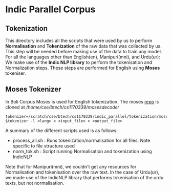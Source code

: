 # Indic Parallel Corpus

## Tokenization
This directory includes all the scripts that were used by us to perform **Normalisation** and **Tokenization** of the raw data that was collected by us. This step will be needed before making use of the data to train any model. For all the languages other than English(en), Manipuri(mni), and Urdu(ur): We make use of the **Indic NLP library** to perform the tokenisation and Normalization steps. These steps are performed for English using **Moses** tokeniser. 


<!-- instructions to run moses at https://stackoverflow.com/a/63388920/10055814 -->
## Moses Tokenizer
In Boli Corpus Moses is used for English tokenization. The moses [repo](https://github.com/moses-smt/mosesdecoder.git) is cloned at */home/cse/btech/cs1170339/mosesdecoder*

```
tokenizer=/scratch/cse/btech/cs1170339/indic_parallel/tokenization/mosesdecoder/scripts/tokenizer/tokenizer.perl
$tokenizer -l <lang> < <input_file> > <output_file>
```

A summary of the different scripts used is as follows:
- process_all.sh : Runs tokenization/normalisation for all files. Note specific to file structure used
- norm_tok.sh : Script running Normalisation and tokenization using IndicNLP 

Note that for Manipuri(mni), we couldn't get any resources for Normalisation and tokenisation over the raw text. In the case of Urdu(ur), we made use of the IndicNLP library that performs tokenisation of the urdu texts, but not normalisation.